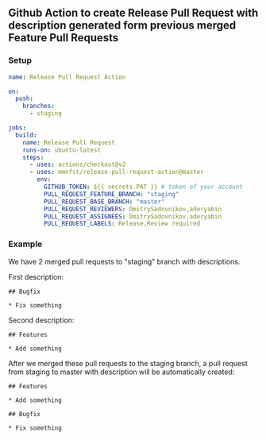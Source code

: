 ## Github Action to create Release Pull Request with description generated form previous merged Feature Pull Requests

### Setup

```yaml
name: Release Pull Request Action

on:
  push:
    branches:
      - staging

jobs:
  build:
    name: Release Pull Request
    runs-on: ubuntu-latest
    steps:
      - uses: actions/checkout@v2
      - uses: mmnfst/release-pull-request-action@master
        env:
          GITHUB_TOKEN: ${{ secrets.PAT }} # token of your account
          PULL_REQUEST_FEATURE_BRANCH: "staging"
          PULL_REQUEST_BASE_BRANCH: "master"
          PULL_REQUEST_REVIEWERS: DmitrySadovnikov,aderyabin
          PULL_REQUEST_ASSIGNEES: DmitrySadovnikov,aderyabin
          PULL_REQUEST_LABELS: Release,Review required
```

### Example

We have 2 merged pull requests to "staging" branch with descriptions.

First description:

```
## Bugfix

* Fix something
```

Second description:

```
## Features

* Add something
```

After we merged these pull requests to the staging branch, a pull request from staging to master with description will be automatically created:

```
## Features

* Add something

## Bugfix

* Fix something
```
